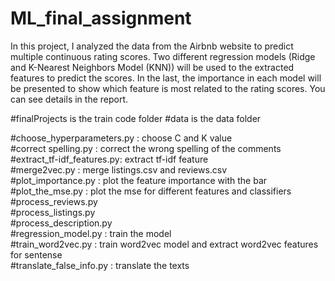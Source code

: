 # ML_final_assignment

In this project, I analyzed the data from the Airbnb website to predict multiple continuous rating 
scores. Two different regression models (Ridge and K-Nearest Neighbors Model (KNN)) will be 
used to the extracted features to predict the scores. In the last, the importance in each model will be 
presented to show which feature is most related to the rating scores. You can see details in the report.

#finalProjects is the train code folder
#data is the data folder

#choose_hyperparameters.py : choose C and K value  
#correct spelling.py       : correct the wrong spelling of the comments  
#extract_tf-idf_features.py: extract tf-idf feature  
#merge2vec.py              : merge listings.csv and reviews.csv  
#plot_importance.py        : plot the feature importance with the bar  
#plot_the_mse.py           : plot the mse for different features and classifiers  
#process_reviews.py  
#process_listings.py  
#process_description.py  
#regression_model.py       : train the model  
#train_word2vec.py         : train word2vec model and extract word2vec features for sentense  
#translate_false_info.py   : translate the texts  
